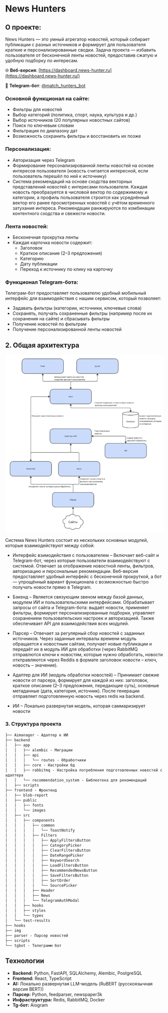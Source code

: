 # News Hunters

## О проекте:

News Hunters — это умный агрегатор новостей, который собирает публикации с разных источников и формирует для пользователя краткие и персонализированные сводки.
Задача проекта — избавить пользователя от бесконечной ленты новостей, предоставив сжатую и удобную подборку по интересам.

🌐 **Веб-версия**: [https://dashboard.news-hunter.ru](https://dashboard.news-hunter.ru/)

🤖 **Telegram-бот**: [@match_hunters_bot](https://t.me/match_hunters_bot)

### Основной функционал на сайте: 
- Фильтры для новостей
- Выбор категорий (политика, спорт, наука, культура и др.)
- Выбор источников (20 популярных новостных сайтов)
- Поиск по ключевым словам
- Фильтрация по диапазону дат
- Возможность сохранить фильтры и восстановить их позже

### Персонализация:
- Авторизация через Telegram
- Формирование персонализированной ленты новостей на основе интересов пользователя (новость считается интересной, если пользователь перешёл по ней к источнику)
- Система рекомендаций на основе сходства векторных представлений новостей с интересами пользователя. Каждая новость преобразуется в числовой вектор по содержимому и категории, а профиль пользователя строится как усреднённый вектор его ранее просмотренных новостей с учётом временного затухания интереса. Рекомендации ранжируются по комбинации контентного сходства и свежести новости.

### Лента новостей:
- Бесконечная прокрутка ленты
- Каждая карточка новости содержит:
  - Заголовок  
  - Краткое описание (2–3 предложения)  
  - Категорию 
  - Дату публикации  
  - Переход к источнику по клику на карточку


### Функционал Telegram-бота:
Телеграм-бот предоставляет пользователю удобный мобильный интерфейс для взаимодействия с нашим сервисом, который позволяет:
- Задавать фильтры (категории, источники, ключевые слова)
- Сохранять, получать сохраненные фильтры (например после их сохранения на сайте) и сбрасывать фильтры
- Получение новостей по фильтрам
- Получение персонализированной ленты новостей

## 2. Общая архитектура

![Project design](img/project-disign.png)


Система News Hunters состоит из нескольких основных модулей, которые взаимодействуют между собой:

- Интерфейс взимодействия с пользователем –
Включает веб-сайт и Telegram-бот, через которые пользователи взаимодействуют с системой. Отвечает за отображение новостной ленты, фильтров, авторизацию и персональные рекомендации.
Веб-версия предоставляет удобный интерфейс с бесконечной прокруткой, а бот — упрощённый вариант функционала с возможностью быстро получать новости прямо в Telegram.

- Бэкенд – Является связующим звеном между базой данных, модулем ИИ и пользовательскими интерфейсами. Обрабатывает запросы от сайта и Telegram-бота: выдаёт новости, применяет фильтры, формирует персонализированные подборки, управляет сохранением пользовательских настроек и авторизацией. Также обеспечивает API для взаимодействия всех модулей.

- Парсер – Отвечает за регулярный сбор новостей с заданных источников. Через заданные интервалы времени модуль обращается к новостным сайтам, получает новые публикации и передаёт их в модуль ИИ для обработки (через RabbitMQ отправлются ключи к новостям, которые нужно обработать, новости откправляются через Reddis в формате заголовок новости – ключ, новость – значение).

- Адаптер для ИИ (модуль обработки новостей) – Принимает свежие новости от парсера, формирует для каждой из них: заголовок, краткое описание (2–3 предложения, передающие суть), основные метаданные (дата, категория, источник). После генерации отправляет подготовленную новость через redis на backend.

- ИИ – Локально развернутая модель, которая саммаризирует новости


### 3. Структура проекта

```
├── Aimanager - Адаптер к ИИ
├── backend
│   ├── app
│   │   ├── alembic - Миграции
│   │   ├── api
│   │   │   └── routes - Обработчики
│   │   ├── core - Настройки бд
│   │   ├── rabbitmq - Настройка потребления подготовленных новостей с адаптера
│   │   └── recommendation_system - Библеотека для рекомендаций
│   ├── scripts
├── frontend - Фронтенд
│   ├── blob-report
│   ├── public
│   │   ├── fonts
│   │   └── images
│   ├── src
│   │   ├── components
│   │   │   ├── common
│   │   │   │   └── ToastNotify
│   │   │   ├── Filters
│   │   │   │   ├── ApplyFiltersButton
│   │   │   │   ├── CategoryPicker
│   │   │   │   ├── ClearFiltersButton
│   │   │   │   ├── DateRangePicker
│   │   │   │   ├── KeywordSearch
│   │   │   │   ├── LoadFiltersButton
│   │   │   │   ├── RecommendedNewsButton
│   │   │   │   ├── SaveFiltersButton
│   │   │   │   ├── SortOrder
│   │   │   │   └── SourcePicker
│   │   │   ├── Header
│   │   │   ├── News
│   │   │   └── TelegramAuthModal
│   │   ├── hooks
│   │   ├── styles
│   │   └── types
│   └── test-results
├── hooks
├── img
├── parser - Парсер новостей
├── scripts
└── tgbot - Телеграмм бот
```

## Технологии

*   **Backend:** Python, FastAPI, SQLAlchemy, Alembic, PostgreSQL
*   **Frontend:** React, TypeScript
*   **AI:** Локально развернутая LLM-модель (RuBERT (русскоязычная версия BERT))
*   **Парсер:** Python, feedparser, newspaper3k
*   **Инфраструктура:** Redis, RabbitMQ, Docker
*   **Tg-бот:** Aiogram
